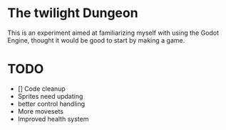 # The  twilight Dungeon

This is an experiment aimed at familiarizing myself with using the Godot Engine, thought it would be good to start by making a game.


# TODO
  - [] Code cleanup
  - Sprites need updating
  - better control handling
  - More movesets
  - Improved health system
    
